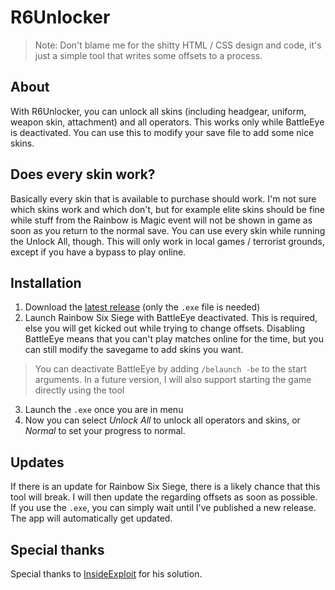 # R6Unlocker

> Note: Don't blame me for the shitty HTML / CSS design and code, it's just a simple tool that writes some offsets to a process.

## About
With R6Unlocker, you can unlock all skins (including headgear, uniform, weapon skin, attachment) and all operators.
This works only while BattleEye is deactivated. You can use this to modify your save file to add some nice skins.

## Does every skin work?
Basically every skin that is available to purchase should work. I'm not sure which skins work and which don't, but for example elite skins should be fine while stuff from the Rainbow is Magic event will not be shown in game as soon as you return to the normal save.
You can use every skin while running the Unlock All, though. This will only work in local games / terrorist grounds, except if you have a bypass to play online.

## Installation
1. Download the [latest release](https://github.com/Terax235/r6unlocker/releases/latest) (only the `.exe` file is needed)
2. Launch Rainbow Six Siege with BattleEye deactivated. This is required, else you will get kicked out while trying to change offsets. Disabling BattleEye means that you can't play matches online for the time, but you can still modify the savegame to add skins you want.
> You can deactivate BattleEye by adding `/belaunch -be` to the start arguments. In a future version, I will also support starting the game directly using the tool
3. Launch the `.exe` once you are in menu
4. Now you can select *Unlock All* to unlock all operators and skins, or *Normal* to set your progress to normal.

## Updates
If there is an update for Rainbow Six Siege, there is a likely chance that this tool will break. I will then update the regarding offsets as soon as possible. If you use the `.exe`, you can simply wait until I've published a new release. The app will automatically get updated.

## Special thanks
Special thanks to [InsideExploit](https://github.com/InsideExploit/R6Unlock-Neon) for his solution.